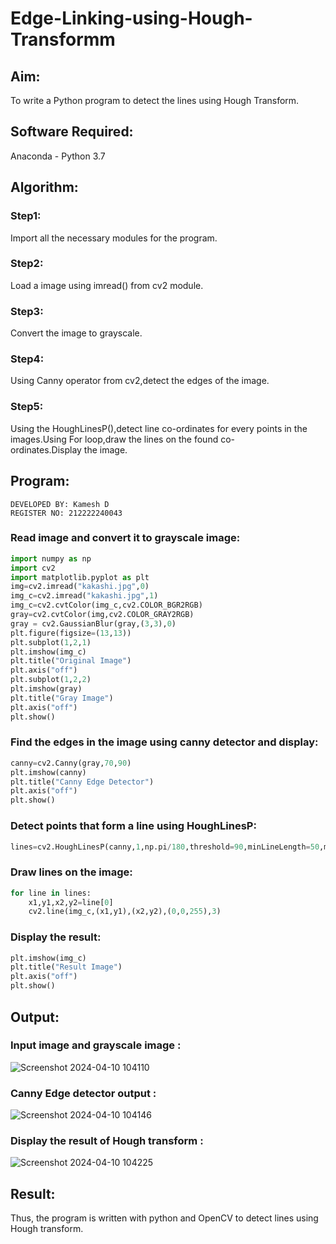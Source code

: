 # Edge-Linking-using-Hough-Transformm
## Aim:
To write a Python program to detect the lines using Hough Transform.

## Software Required:
Anaconda - Python 3.7

## Algorithm:
### Step1:

Import all the necessary modules for the program.
### Step2:

Load a image using imread() from cv2 module.
### Step3:

Convert the image to grayscale.
### Step4:

Using Canny operator from cv2,detect the edges of the image.
### Step5:

Using the HoughLinesP(),detect line co-ordinates for every points in the images.Using For loop,draw the lines on the found co-ordinates.Display the image.
## Program:
```
DEVELOPED BY: Kamesh D
REGISTER NO: 212222240043
```

### Read image and convert it to grayscale image:
```py
import numpy as np
import cv2
import matplotlib.pyplot as plt
img=cv2.imread("kakashi.jpg",0)
img_c=cv2.imread("kakashi.jpg",1)
img_c=cv2.cvtColor(img_c,cv2.COLOR_BGR2RGB)
gray=cv2.cvtColor(img,cv2.COLOR_GRAY2RGB)
gray = cv2.GaussianBlur(gray,(3,3),0)
plt.figure(figsize=(13,13))
plt.subplot(1,2,1)
plt.imshow(img_c)
plt.title("Original Image")
plt.axis("off")
plt.subplot(1,2,2)
plt.imshow(gray)
plt.title("Gray Image")
plt.axis("off")
plt.show()
```

### Find the edges in the image using canny detector and display:
```py
canny=cv2.Canny(gray,70,90)
plt.imshow(canny)
plt.title("Canny Edge Detector")
plt.axis("off")
plt.show()
```

### Detect points that form a line using HoughLinesP:
```py
lines=cv2.HoughLinesP(canny,1,np.pi/180,threshold=90,minLineLength=50,maxLineGap=90)
```

### Draw lines on the image:
```py
for line in lines:
    x1,y1,x2,y2=line[0]
    cv2.line(img_c,(x1,y1),(x2,y2),(0,0,255),3)
```

### Display the result:
```py
plt.imshow(img_c)
plt.title("Result Image")
plt.axis("off")
plt.show()
```


## Output:

### Input image and grayscale image :

![Screenshot 2024-04-10 104110](https://github.com/KameshLeVI/Edge-Linking-using-Hough-Transformm/assets/120780633/d211dd1a-39ab-4e0d-a0b1-101d193c404d)

### Canny Edge detector output :

![Screenshot 2024-04-10 104146](https://github.com/KameshLeVI/Edge-Linking-using-Hough-Transformm/assets/120780633/4a163ad1-8292-4fa9-82ff-0c6597e31c14)

### Display the result of Hough transform :

![Screenshot 2024-04-10 104225](https://github.com/KameshLeVI/Edge-Linking-using-Hough-Transformm/assets/120780633/a2798d9e-2925-4586-96af-7164af5780cf)

## Result:
Thus, the program is written with python and OpenCV to detect lines using Hough transform.
